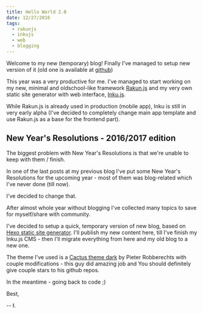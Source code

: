 ```yaml
---
title: Hello World 2.0
date: 12/27/2016
tags:
  - rakunjs
  - inkujs
  - web
  - blogging
---
```


Welcome to my new (temporary) blog! Finally I've managed to setup new version of it (old one is available at [github](https://github.com/lukaszkups/lukaszkups-old/tree/master/content/blog))

This year was a very productive for me. I've managed to start working on my new, minimal and oldschool-like framework [Rakun.js](https://github.com/lukaszkups/rakun.js) and my very own static site generator with web interface, [Inku.js](https://github.com/lukaszkups/inku). 

While Rakun.js is already used in production (mobile app), Inku is still in very early alpha (I've decided to completely change main app template and use Rakun.js as a base for the frontend part).

## New Year's Resolutions - 2016/2017 edition

The biggest problem with New Year's Resolutions is that we're unable to keep with them / finish.

In one of the last posts at my previous blog I've put some New Year's Resolutions for the upcoming year - most of them was blog-related which I've never done (till now).

I've decided to change that.

After almost whole year without blogging I've collected many topics to save for myself/share with community. 

I've decided to setup a quick, temporary version of new blog, based on [Hexo static site generator](http://hexo.io). I'll publish my new content here, till I've finish my Inku.js CMS - then I'll migrate everything from here and my old blog to a new one.

The theme I've used is a [Cactus theme dark](https://github.com/probberechts/cactus-dark) by Pieter Robberechts with couple modifications - this guy did amazing job and You should definitely give couple stars to his github repos.

In the meantime - going back to code ;)

Best,

-- ł.
